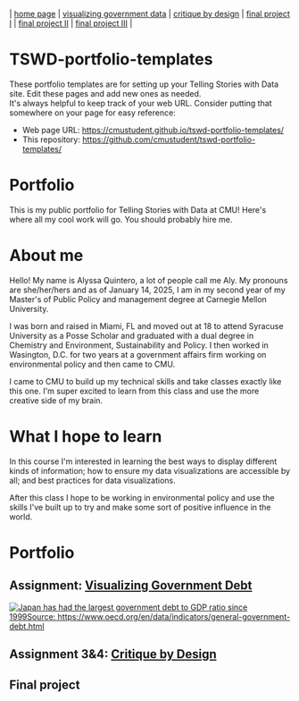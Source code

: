 | [home page]([https://cmustudent.github.io/tswd-portfolio-templates/](https://amquinte99.github.io/quintero-portfolio/)) | [visualizing government data](dataviz-examples) | [critique by design](critique-by-design) | [final project I](final-project-part-one) | [final project II](final-project-part-two) | [final project III](final-project-part-three) |

# TSWD-portfolio-templates
These portfolio templates are for setting up your Telling Stories with Data site.  Edit these pages and add new ones as needed.   
It's always helpful to keep track of your web URL.  Consider putting that somewhere on your page for easy reference: 

- Web page URL: https://cmustudent.github.io/tswd-portfolio-templates/
- This repository: https://github.com/cmustudent/tswd-portfolio-templates/

# Portfolio
This is my public portfolio for Telling Stories with Data at CMU!  Here's where all my cool work will go.  You should probably hire me. 

# About me
Hello! My name is Alyssa Quintero, a lot of people call me Aly. My pronouns are she/her/hers and as of January 14, 2025, I am in my second year of my Master's of Public Policy and management degree at Carnegie Mellon University. 

I was born and raised in Miami, FL and moved out at 18 to attend Syracuse University as a Posse Scholar and graduated with a dual degree in Chemistry and Environment, Sustainability and Policy. I then worked in Wasington, D.C. for two years at a government affairs firm working on environmental policy and then came to CMU.

I came to CMU to build up my technical skills and take classes exactly like this one. I'm super excited to learn from this class and use the more creative side of my brain. 

# What I hope to learn
In this course I'm interested in learning the best ways to display different kinds of information; how to ensure my data visualizations are accessible by all; and best practices for data visualizations. 

After this class I hope to be working in environmental policy and use the skills I've built up to try and make some sort of positive influence in the world. 

# Portfolio

## Assignment: [Visualizing Government Debt](visualizing-government-debt)

<div class='tableauPlaceholder' id='viz1737818410581' style='position: relative'><noscript><a href='#'><img alt='Japan has had the largest government debt to GDP ratio since 1999Source: https:&#47;&#47;www.oecd.org&#47;en&#47;data&#47;indicators&#47;general-government-debt.html ' src='https:&#47;&#47;public.tableau.com&#47;static&#47;images&#47;GD&#47;GDPratio&#47;JapanhashadthelargestgovernmentdebttoGDPratiosince1999&#47;1_rss.png' style='border: none' /></a></noscript><object class='tableauViz'  style='display:none;'><param name='host_url' value='https%3A%2F%2Fpublic.tableau.com%2F' /> <param name='embed_code_version' value='3' /> <param name='site_root' value='' /><param name='name' value='GDPratio&#47;JapanhashadthelargestgovernmentdebttoGDPratiosince1999' /><param name='tabs' value='no' /><param name='toolbar' value='yes' /><param name='static_image' value='https:&#47;&#47;public.tableau.com&#47;static&#47;images&#47;GD&#47;GDPratio&#47;JapanhashadthelargestgovernmentdebttoGDPratiosince1999&#47;1.png' /> <param name='animate_transition' value='yes' /><param name='display_static_image' value='yes' /><param name='display_spinner' value='yes' /><param name='display_overlay' value='yes' /><param name='display_count' value='yes' /><param name='language' value='en-US' /><param name='filter' value='publish=yes' /></object></div><script type='text/javascript'>var divElement = document.getElementById('viz1737818410581');var vizElement = divElement.getElementsByTagName('object')[0];vizElement.style.width='100%';vizElement.style.height=(divElement.offsetWidth*0.75)+'px';var scriptElement = document.createElement('script');scriptElement.src = 'https://public.tableau.com/javascripts/api/viz_v1.js';vizElement.parentNode.insertBefore(scriptElement, vizElement);</script>

## Assignment 3&4: [Critique by Design](critique-by-design)

## Final project
